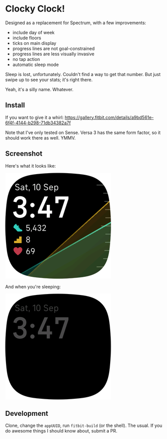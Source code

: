 # Clocky Clock!

Designed as a replacement for Spectrum, with a few improvements:

* include day of week
* include floors
* ticks on main display
* progress lines are not goal-constrained
* progress lines are less visually invasive
* no tap action
* automatic sleep mode

Sleep is lost, unfortunately. Couldn't find a way to get that number. But just swipe up to see your stats; it's right there. 

Yeah, it's a silly name. Whatever.

## Install

If you want to give it a whirl:
https://gallery.fitbit.com/details/a9bd561e-6f4f-4144-b298-71db34382a7f

Note that I've only tested on Sense. Versa 3 has the same form factor, so it
should work there as well. YMMV.

## Screenshot

Here's what it looks like:

![Normal mode](design/screenshot1.png)

And when you're sleeping:

![Sleep mode](design/screenshot2.png)

## Development

Clone, change the `appUUID`, run `fitbit-build` (or the shell). The usual. If
you do awesome things I should know about, submit a PR.
